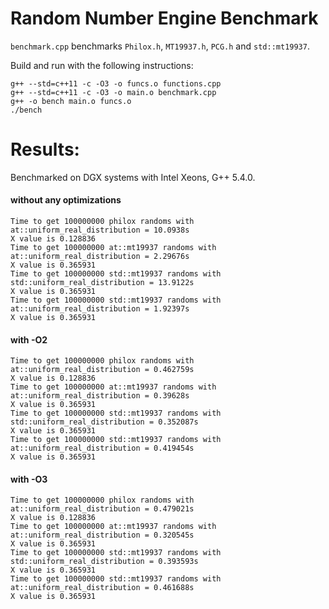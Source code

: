 # Random Number Engine Benchmark

`benchmark.cpp` benchmarks `Philox.h`, `MT19937.h`, `PCG.h` and `std::mt19937`.

Build and run with the following instructions:
```
g++ --std=c++11 -c -O3 -o funcs.o functions.cpp
g++ --std=c++11 -c -O3 -o main.o benchmark.cpp
g++ -o bench main.o funcs.o
./bench

```

# Results:
Benchmarked on DGX systems with Intel Xeons, G++ 5.4.0.
#### without any optimizations
```
Time to get 100000000 philox randoms with at::uniform_real_distribution = 10.0938s
X value is 0.128836
Time to get 100000000 at::mt19937 randoms with at::uniform_real_distribution = 2.29676s
X value is 0.365931
Time to get 100000000 std::mt19937 randoms with std::uniform_real_distribution = 13.9122s
X value is 0.365931
Time to get 100000000 std::mt19937 randoms with at::uniform_real_distribution = 1.92397s
X value is 0.365931
```

#### with -O2
```
Time to get 100000000 philox randoms with at::uniform_real_distribution = 0.462759s
X value is 0.128836
Time to get 100000000 at::mt19937 randoms with at::uniform_real_distribution = 0.39628s
X value is 0.365931
Time to get 100000000 std::mt19937 randoms with std::uniform_real_distribution = 0.352087s
X value is 0.365931
Time to get 100000000 std::mt19937 randoms with at::uniform_real_distribution = 0.419454s
X value is 0.365931
```
#### with -O3
```
Time to get 100000000 philox randoms with at::uniform_real_distribution = 0.479021s
X value is 0.128836
Time to get 100000000 at::mt19937 randoms with at::uniform_real_distribution = 0.320545s
X value is 0.365931
Time to get 100000000 std::mt19937 randoms with std::uniform_real_distribution = 0.393593s
X value is 0.365931
Time to get 100000000 std::mt19937 randoms with at::uniform_real_distribution = 0.461688s
X value is 0.365931
```
